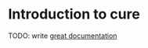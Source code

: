 # Introduction to cure

TODO: write [great documentation](http://jacobian.org/writing/what-to-write/)

